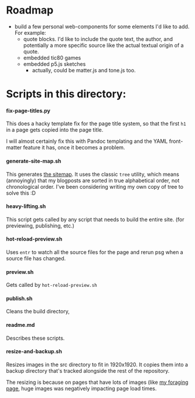 # Roadmap

- build a few personal web-components for some elements I'd like to add. For example:
    - quote blocks. I'd like to include the quote text, the author, and potentially a more specific source like the actual textual origin of a quote.
    - embedded tic80 games
    - embedded p5.js sketches
        - actually, could be matter.js and tone.js too.

# Scripts in this directory:

#### fix-page-titles.py

This does a hacky template fix for the page title system, so that the first `h1` in a page gets copied into the page title.

I will almost certainly fix this with Pandoc templating and the YAML front-matter feature it has, once it becomes a problem.

#### generate-site-map.sh

This generates [the sitemap](/sitemap.html). It uses the classic `tree` utility, which means (annoyingly) that my blogposts are sorted in true alphabetical order, not chronological order. I've been considering writing my own copy of tree to solve this :D

#### heavy-lifting.sh

This script gets called by any script that needs to build the entire site. (for previewing, publishing, etc.)

#### hot-reload-preview.sh

Uses `entr` to watch all the source files for the page and rerun psg when a source file has changed.

#### preview.sh

Gets called by `hot-reload-preview.sh`

#### publish.sh

Cleans the build directory, 

#### readme.md

Describes these scripts.

#### resize-and-backup.sh

Resizes images in the src directory to fit in 1920x1920. It copies them into a backup directory that's tracked alongside the rest of the repository.

The resizing is because on pages that have lots of images (like [my foraging page](/pages/foraging.html), huge images was negatively impacting page load times.

